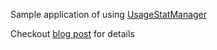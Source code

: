Sample application of using [UsageStatManager](https://developer.android.com/reference/android/app/usage/UsageStatsManager.html)

Checkout [blog post](http://blog.tunebrains.com/2015/10/20/usage-stats-manager-sample.html) for details
